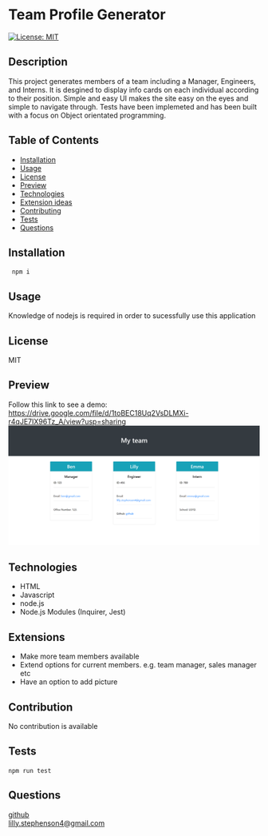 # Team Profile Generator
  [![License: MIT](https://img.shields.io/badge/License-MIT-yellow.svg)](https://opensource.org/licenses/MIT)
  ## Description
  This project generates members of a team including a Manager, Engineers, and Interns. It is desgined to display info cards on each individual according to their position. Simple and easy UI makes the site easy on the eyes and simple to navigate through. Tests have been implemeted and has been built with a focus on Object orientated programming.
  ## Table of Contents 
  - [Installation](#installation)
  - [Usage](#usage)
  - [License](#license)
  - [Preview](#preview)
  - [Technologies](#technologies)
  - [Extension ideas](#extensions)
  - [Contributing](#contribution)
  - [Tests](#tests)
  - [Questions](#questions)
  ## Installation
     npm i
  ## Usage
  Knowledge of nodejs is required in order to sucessfully use this application
  ## License
  MIT
  ## Preview
  Follow this link to see a demo: https://drive.google.com/file/d/1toBEC18Uq2VsDLMXi-r4qJE7IX96Tz_A/view?usp=sharing
  <img src="https://github.com/lills1/Team-profile-generator/blob/main/Capture.PNG">

  ## Technologies
  - HTML
  - Javascript
  - node.js
  - Node.js Modules (Inquirer, Jest)
 ## Extensions
- Make more team members available
- Extend options for current members. e.g. team manager, sales manager etc
- Have an option to add picture
## Contribution
  No contribution is available
 ## Tests
    npm run test
## Questions
<a href= "https://github.com/lills1"> github </a>
<br>
<a href="mailto:lilly.stephenson4@gmail.com"> lilly.stephenson4@gmail.com</a>

